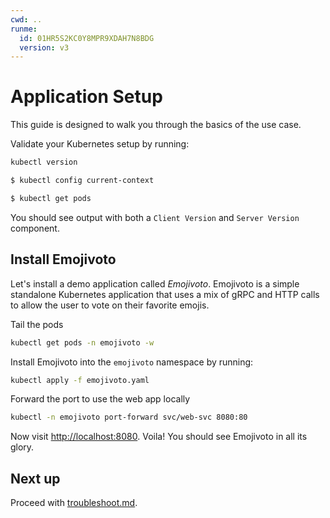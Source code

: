 ```yaml
---
cwd: ..
runme:
  id: 01HR5S2KC0Y8MPR9XDAH7N8BDG
  version: v3
---
```


# Application Setup

This guide is designed to walk you through the basics of the use case.

Validate your Kubernetes setup by running:

```bash {"id":"01HR53VC0NT8SQZD6HXGDKA3PP","name":"kubectl-version"}
kubectl version
```

```bash {"id":"01JATS5SDX6VPFR21VTGT3H5P2"}
$ kubectl config current-context
```

```bash {"id":"01JATS8B499W969ZEEBYFW2XRA"}
$ kubectl get pods
```

You should see output with both a `Client Version` and `Server Version`
component.

## Install Emojivoto

Let's install a demo application called _Emojivoto_. Emojivoto is a simple
standalone Kubernetes application that uses a mix of gRPC and HTTP calls to
allow the user to vote on their favorite emojis.

Tail the pods

```bash {"id":"01HRT5035FNSDAVBVJAYMKJZ90","name":"tail-pods"}
kubectl get pods -n emojivoto -w
```

Install Emojivoto into the `emojivoto` namespace by running:

```bash {"id":"01HR53VC0NT8SQZD6HXSZFDSA4","name":"install-emojivoto"}
kubectl apply -f emojivoto.yaml
```

Forward the port to use the web app locally

```bash {"background":"true","id":"01HR53VC0NT8SQZD6HXWJ2K9EW","name":"forward-web-svc"}
kubectl -n emojivoto port-forward svc/web-svc 8080:80
```

Now visit [http://localhost:8080](http://localhost:8080). Voila! You should see
Emojivoto in all its glory.

## Next up

Proceed with [troubleshoot.md](troubleshoot.md).
